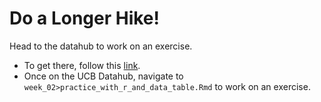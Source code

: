 # Do a Longer Hike! 

Head to the datahub to work on an exercise. 

- To get there, follow this [link](http://ischool.datahub.berkeley.edu/).
- Once on the UCB Datahub, navigate to `week_02>practice_with_r_and_data_table.Rmd` to work on an exercise.
